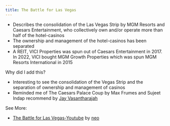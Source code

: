 ```yaml
---
title: The Battle for Las Vegas
---
```


- Describes the consolidation of the Las Vegas Strip by MGM Resorts and Caesars Entertainment, who collectively own and/or operate more than half of the hotel-casinos
- The ownership and management of the hotel-casinos has been separated
- A REIT, VICI Properties was spun out of Caesars Entertainment in 2017. In 2022, VICI bought MGM Growth Properties which was spun MGM Resorts International in 2015

Why did I add this?
- Interesting to see the consolidation of the Vegas Strip and the separation of ownership and management of casinos
- Reminded me of The Caesars Palace Coup by Max Frumes and Sujeet Indap recommend by [Jay Vasantharajah](https://x.com/jayvas/status/1396455782690983938?s=20)

See More:  
- [The Battle for Las Vegas-Youtube](https://www.youtube.com/watch?v=2dAp1PmhH8g) by [neo](https://www.youtube.com/@neoexplains)